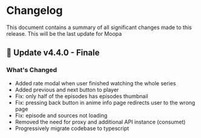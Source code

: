 # Changelog

This document contains a summary of all significant changes made to this release.
This will be the last update for Moopa

## 🎉 Update v4.4.0 - Finale

### What's Changed

- Added rate modal when user finished watching the whole series
- Added previous and next button to player
- Fix: only half of the episodes has episodes thumbnail
- Fix: pressing back button in anime info page redirects user to the wrong page
- Fix: episode and sources not loading
- Removed the need for proxy and additional API instance (consumet)
- Progressively migrate codebase to typescript
